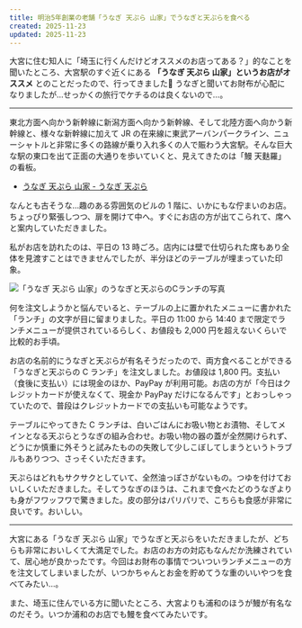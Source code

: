 ```yaml
---
title: 明治5年創業の老舗「うなぎ 天ぷら 山家」でうなぎと天ぷらを食べる
created: 2025-11-23
updated: 2025-11-23
---
```


大宮に住む知人に「埼玉に行くんだけどオススメのお店ってある？」的なことを聞いたところ、大宮駅のすぐ近くにある **「うなぎ 天ぷら 山家」というお店がオススメ** とのことだったので、行ってきました🍱 うなぎと聞いてお財布が心配になりましたが…せっかくの旅行でケチるのは良くないので…。

---

東北方面へ向かう新幹線に新潟方面へ向かう新幹線、そして北陸方面へ向かう新幹線と、様々な新幹線に加えて JR の在来線に東武アーバンパークライン、ニューシャトルと非常に多くの路線が乗り入れ多くの人で賑わう大宮駅。そんな巨大な駅の東口を出て正面の大通りを歩いていくと、見えてきたのは「鰻 天麩羅」の看板。

- [うなぎ 天ぷら 山家 - うなぎ 天ぷら](https://yamaya1.gorp.jp/)

なんとも古そうな…趣のある雰囲気のビルの 1 階に、いかにもな佇まいのお店。ちょっぴり緊張しつつ、扉を開けて中へ。すぐにお店の方が出てこられて、席へと案内していただきました。

私がお店を訪れたのは、平日の 13 時ごろ。店内には壁で仕切られた席もあり全体を見渡すことはできませんでしたが、半分ほどのテーブルが埋まっていた印象。

![「うなぎ 天ぷら 山家」のうなぎと天ぷらのCランチの写真](e931a89c-acee-4f2e-3264-d6a093d1a800)

何を注文しようかと悩んでいると、テーブルの上に置かれたメニューに書かれた「ランチ」の文字が目に留まりました。平日の 11:00 から 14:40 まで限定でランチメニューが提供されているらしく、お値段も 2,000 円を超えないくらいで比較的お手頃。

お店の名前的にうなぎと天ぷらが有名そうだったので、両方食べることができる「うなぎと天ぷらの C ランチ」を注文しました。お値段は 1,800 円。支払い（食後に支払い）には現金のほか、PayPay が利用可能。お店の方が「今日はクレジットカードが使えなくて、現金か PayPay だけになるんです」とおっしゃっていたので、普段はクレジットカードでの支払いも可能なようです。

テーブルにやってきた C ランチは、白いごはんにお吸い物とお漬物、そしてメインとなる天ぷらとうなぎの組み合わせ。お吸い物の器の蓋が全然開けられず、どうにか慎重に外そうと試みたものの失敗して少しこぼしてしまうというトラブルもありつつ、さっそくいただきます。

天ぷらはどれもサクサクとしていて、全然油っぽさがないもの。つゆを付けておいしくいただきました。そしてうなぎのほうは、これまで食べたどのうなぎよりも身がフワッフワで驚きました。皮の部分はパリパリで、こちらも食感が非常に良いです。おいしい。

---

大宮にある「うなぎ 天ぷら 山家」でうなぎと天ぷらをいただきましたが、どちらも非常においしくて大満足でした。お店のお方の対応もなんだか洗練されていて、居心地が良かったです。今回はお財布の事情でついついランチメニューの方を注文してしまいましたが、いつかちゃんとお金を貯めてうな重のいいやつを食べてみたい…。

また、埼玉に住んでいる方に聞いたところ、大宮よりも浦和のほうが鰻が有名なのだそう。いつか浦和のお店でも鰻を食べてみたいです。
